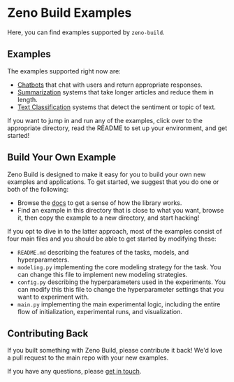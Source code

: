 # Zeno Build Examples

Here, you can find examples supported by `zeno-build`.

## Examples

The examples supported right now are:

- [Chatbots](chatbot/) that chat with users and return appropriate responses.
- [Summarization](summarization/) systems that take longer articles and reduce
  them in length.
- [Text Classification](text_classification/) systems that detect the sentiment
  or topic of text.

If you want to jump in and run any of the examples, click over to the appropriate
directory, read the README to set up your environment, and get
started!

## Build Your Own Example

Zeno Build is designed to make it easy for you to build your own new examples and
applications. To get started, we suggest that you do one or both of the following:

- Browse the [docs](../docs/) to get a sense of how the library works.
- Find an example in this directory that is close to what you want, browse it,
  then copy the example to a new directory, and start hacking!

If you opt to dive in to the latter approach, most of the examples consist of
four main files and you should be able to get started by modifying these:

- `README.md` describing the features of the tasks, models, and hyperparameters.
- `modeling.py` implementing the core modeling strategy for the task. You can
  change this file to implement new modeling strategies.
- `config.py` describing the hyperparameters used in the experiments. You can
  modify this this file to change the hyperparameter settings that you want to
  experiment with.
- `main.py` implementing the main experimental logic, including the entire flow
  of initialization, experimental runs, and visualization.

## Contributing Back

If you built something with Zeno Build, please contribute it back! We'd love a
pull request to the main repo with your new examples.

If you have any questions, please [get in touch](../README.md#get-in-touch).
